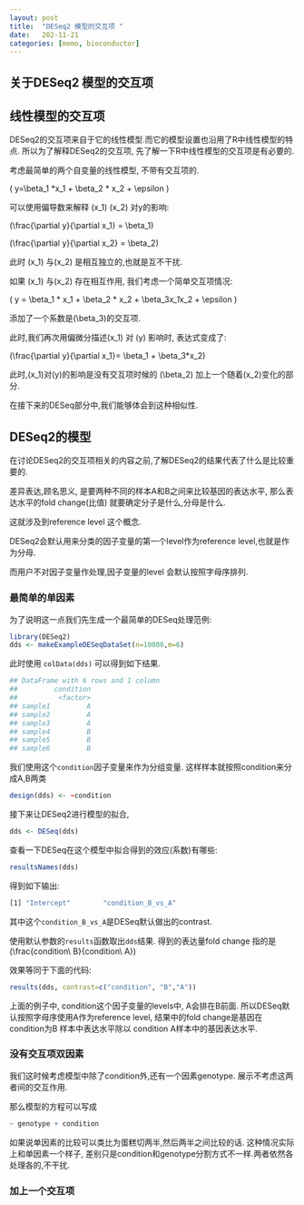 ```yaml
---
layout: post
title:  "DESeq2 模型的交互项 "
date:   202-11-21
categories: [memo, bioconductor]
---
```



## 关于DESeq2 模型的交互项

## 线性模型的交互项 

DESeq2的交互项来自于它的线性模型.而它的模型设置也沿用了R中线性模型的特点.
所以为了解释DESeq2的交互项, 先了解一下R中线性模型的交互项是有必要的.

考虑最简单的两个自变量的线性模型, 不带有交互项的. 

\( y=\beta_1 *x_1 + \beta_2 * x_2 + \epsilon \)

可以使用偏导数来解释 \(x_1\) \(x_2\) 对y的影响:

\(\frac{\partial y}{\partial x_1} = \beta_1\)

\(\frac{\partial y}{\partial x_2} = \beta_2\)

此时 \(x_1\) 与\(x_2\) 是相互独立的,也就是互不干扰.

如果 \(x_1\) 与\(x_2\) 存在相互作用, 我们考虑一个简单交互项情况:

\( y = \beta_1 * x_1 + \beta_2 * x_2 + \beta_3*x_1*x_2 + \epsilon \)

添加了一个系数是\(\beta_3\)的交互项.

此时,我们再次用偏微分描述\(x_1\) 对 \(y\) 影响时, 表达式变成了:

\(\frac{\partial y}{\partial x_1}= \beta_1 + \beta_3*x_2\)

此时,\(x_1\)对\(y\)的影响是没有交互项时候的 \(\beta_2\) 加上一个随着\(x_2\)变化的部分.

在接下来的DESeq部分中,我们能够体会到这种相似性.

## DESeq2的模型

在讨论DESeq2的交互项相关的内容之前,了解DESeq2的结果代表了什么是比较重要的.

差异表达,顾名思义, 是要两种不同的样本A和B之间来比较基因的表达水平, 
那么表达水平的fold change(比值) 就要确定分子是什么,分母是什么.

这就涉及到reference level 这个概念.

DESeq2会默认用来分类的因子变量的第一个level作为reference level,也就是作为分母.

而用户不对因子变量作处理,因子变量的level 会默认按照字母序排列.

### 最简单的单因素

为了说明这一点我们先生成一个最简单的DESeq处理范例:

```R 建立最简单的DESeq实例
library(DESeq2)
dds <- makeExampleDESeqDataSet(n=10000,m=6)

```

此时使用 `colData(dds)` 可以得到如下结果.

``` bash
## DataFrame with 6 rows and 1 column
##         condition 
##          <factor> 
## sample1         A 
## sample2         A 
## sample3         A 
## sample4         B 
## sample5         B 
## sample6         B
```

我们使用这个`condition`因子变量来作为分组变量.
这样样本就按照condition来分成A,B两类

``` R
design(dds) <- ~condition
```

接下来让DESeq2进行模型的拟合,

``` R
dds <- DESeq(dds)
```

查看一下DESeq在这个模型中拟合得到的效应(系数)有哪些:

```R
resultsNames(dds)
```

得到如下输出:

``` bash
[1] "Intercept"        "condition_B_vs_A"
```

其中这个`condition_B_vs_A`是DESeq默认做出的contrast. 

使用默认参数的`results`函数取出`dds`结果.
得到的表达量fold change 指的是  \(\frac{condition\ B}{condition\ A}\)

效果等同于下面的代码:

```R
results(dds, contrast=c("condition", "B","A"))
```

上面的例子中, condition这个因子变量的levels中, A会排在B前面.
所以DESeq默认按照字母序使用A作为reference level,
结果中的fold change是基因在condition为B 样本中表达水平除以 condition A样本中的基因表达水平.

### 没有交互项双因素

我们这时候考虑模型中除了condition外,还有一个因素genotype.
展示不考虑这两者间的交互作用. 

那么模型的方程可以写成

```R
~ genotype + condition
```

如果说单因素的比较可以类比为蛋糕切两半,然后两半之间比较的话.
这种情况实际上和单因素一个样子, 差别只是condition和genotype分割方式不一样.两者依然各处理各的,不干扰.


### 加上一个交互项
